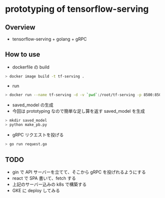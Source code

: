 # prototyping of tensorflow-serving

## Overview
- tensorflow-serving + golang + gRPC

## How to use

- dockerfile の build

```bash
> docker image build -t tf-serving .
```

- run

```bash
> docker run --name tf-serving -d -v `pwd`:/root/tf-serving -p 8500:8500 -it tf-serving
```

- saved_model の生成
- 今回は prototyping なので簡単な足し算を返す saved_model を生成

```bash
> mkdir saved_model
> python make_pb.py
```

- gRPC リクエストを投げる

```bash
> go run request.go
```

## TODO

- gin で API サーバーを立てて、そこから gRPC を投げれるようにする
- react で SPA 書いて、fetch する
- 上記のサーバー込みの k8s で構築する
- GKE に deploy してみる
